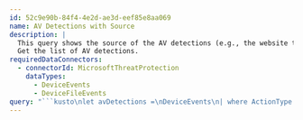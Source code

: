 ```yaml
---
id: 52c9e90b-84f4-4e2d-ae3d-eef85e8aa069
name: AV Detections with Source
description: |
  This query shows the source of the AV detections (e.g., the website the file was downloaded from etc.).
  Get the list of AV detections.
requiredDataConnectors:
  - connectorId: MicrosoftThreatProtection
    dataTypes:
      - DeviceEvents
      - DeviceFileEvents
query: "```kusto\nlet avDetections =\nDeviceEvents\n| where ActionType == \"AntivirusDetection\" and isnotempty(MD5)\n| extend ParsedFields=parse_json(AdditionalFields)\n| project Timestamp, DeviceName, ThreatName=tostring(ParsedFields.ThreatName), FileName, FolderPath, MD5;\n//Get a list of file creations\nlet fileCreations =\nDeviceFileEvents \n| where (isnotempty(FileOriginReferrerUrl) or isnotempty(FileOriginUrl)) and isnotempty(MD5)\n| project MD5, FileOriginUrl, FileOriginReferrerUrl, InitiatingProcessFileName, InitiatingProcessParentFileName;\n//Join the file creations and AV detections on the MD5 of the file\navDetections | join kind=inner (fileCreations) on MD5\n| project-away MD51 //Remove the duplicated MD5 field\n| sort by Timestamp desc \n```"
---
```



